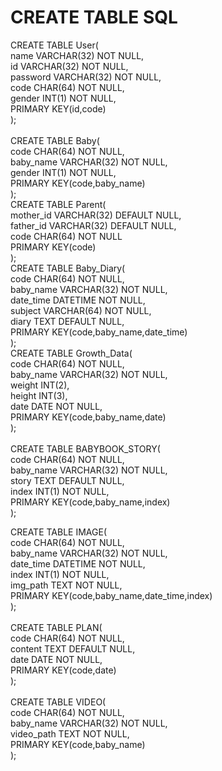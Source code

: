 # CREATE TABLE SQL

CREATE TABLE User(<br>
<tb>    name VARCHAR(32) NOT NULL,<br>
    id VARCHAR(32) NOT NULL,<br>
    password VARCHAR(32) NOT NULL,<br>
    code CHAR(64) NOT NULL,<br>
    gender INT(1) NOT NULL,<br>
    PRIMARY KEY(id,code)<br>
);<br>
<br>
CREATE TABLE Baby(<br>
    code CHAR(64) NOT NULL,<br>
    baby_name VARCHAR(32) NOT NULL,<br>
    gender INT(1) NOT NULL,<br>
    PRIMARY KEY(code,baby_name)<br>
);<br>
CREATE TABLE Parent(<br>
    mother_id VARCHAR(32) DEFAULT NULL,<br>
    father_id VARCHAR(32) DEFAULT NULL,<br>
    code CHAR(64) NOT NULL<br>
    PRIMARY KEY(code)<br>
);<br>
CREATE TABLE Baby_Diary(<br>
    code CHAR(64) NOT NULL,<br>
    baby_name VARCHAR(32) NOT NULL,<br>
    date_time DATETIME NOT NULL,<br>
    subject VARCHAR(64) NOT NULL,<br>
    diary TEXT DEFAULT NULL,<br>
    PRIMARY KEY(code,baby_name,date_time)<br>
);<br>
CREATE TABLE Growth_Data(<br>
    code CHAR(64) NOT NULL,<br>
    baby_name VARCHAR(32) NOT NULL,<br>
    weight INT(2),<br>
    height INT(3),<br>
    date DATE NOT NULL,<br>
    PRIMARY KEY(code,baby_name,date)<br>
);<br>
<br>
CREATE TABLE BABYBOOK_STORY(<br>
    code CHAR(64) NOT NULL,<br>
    baby_name VARCHAR(32) NOT NULL,<br>
    story TEXT DEFAULT NULL,<br>
    index INT(1) NOT NULL,<br>
    PRIMARY KEY(code,baby_name,index)<br>
);<br>

CREATE TABLE IMAGE(<br>
    code CHAR(64) NOT NULL,<br>
    baby_name VARCHAR(32) NOT NULL,<br>
    date_time DATETIME NOT NULL,<br>
    index INT(1) NOT NULL,<br>
    img_path TEXT NOT NULL,<br>
    PRIMARY KEY(code,baby_name,date_time,index)<br>
);<br>
<br>
CREATE TABLE PLAN(<br>
    code CHAR(64) NOT NULL,<br>
    content TEXT DEFAULT NULL,<br>
    date DATE NOT NULL,<br>
    PRIMARY KEY(code,date)<br>
);<br>
<br>
CREATE TABLE VIDEO(<br>
    code CHAR(64) NOT NULL,<br>
    baby_name VARCHAR(32) NOT NULL,<br>
    video_path TEXT NOT NULL,<br>
    PRIMARY KEY(code,baby_name)<br>
);<br>
